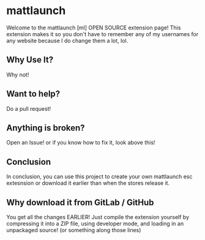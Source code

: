 # mattlaunch
Welcome to the mattlaunch [ml] OPEN SOURCE extension page! This extension makes it so you don't have to remember any of my usernames for any website because I do change them a lot, lol.

## Why Use It?
Why not!

## Want to help?
Do a pull request!

## Anything is broken?
Open an Issue! or if you know how to fix it, look above this!

## Conclusion
In conclusion, you can use this project to create your own mattlaunch esc extesnsion or download it earlier than when the stores release it.

## Why download it from GitLab / GitHub
You get all the changes EARLIER! Just compile the extension yourself by compressing it into a ZIP file, using developer mode, and loading in an unpackaged source! (or something along those lines)
